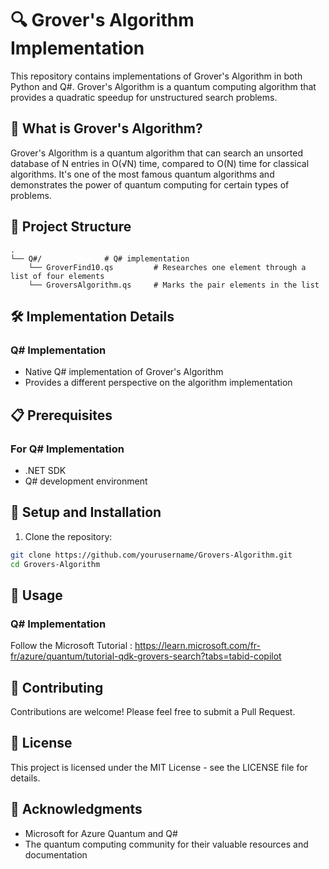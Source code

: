 # 🔍 Grover's Algorithm Implementation

This repository contains implementations of Grover's Algorithm in both Python and Q#. Grover's Algorithm is a quantum computing algorithm that provides a quadratic speedup for unstructured search problems.

## 🌟 What is Grover's Algorithm?

Grover's Algorithm is a quantum algorithm that can search an unsorted database of N entries in O(√N) time, compared to O(N) time for classical algorithms. It's one of the most famous quantum algorithms and demonstrates the power of quantum computing for certain types of problems.

## 🚀 Project Structure

```
.
└── Q#/              # Q# implementation
    └── GroverFind10.qs         # Researches one element through a list of four elements
    └── GroversAlgorithm.qs     # Marks the pair elements in the list
```

## 🛠️ Implementation Details

### Q# Implementation
- Native Q# implementation of Grover's Algorithm
- Provides a different perspective on the algorithm implementation

## 📋 Prerequisites

### For Q# Implementation
- .NET SDK
- Q# development environment

## 🔧 Setup and Installation

1. Clone the repository:
```bash
git clone https://github.com/yourusername/Grovers-Algorithm.git
cd Grovers-Algorithm
```

## 🎯 Usage

### Q# Implementation

Follow the Microsoft Tutorial : https://learn.microsoft.com/fr-fr/azure/quantum/tutorial-qdk-grovers-search?tabs=tabid-copilot

## 🤝 Contributing

Contributions are welcome! Please feel free to submit a Pull Request.

## 📝 License

This project is licensed under the MIT License - see the LICENSE file for details.

## 🙏 Acknowledgments

- Microsoft for Azure Quantum and Q#
- The quantum computing community for their valuable resources and documentation 